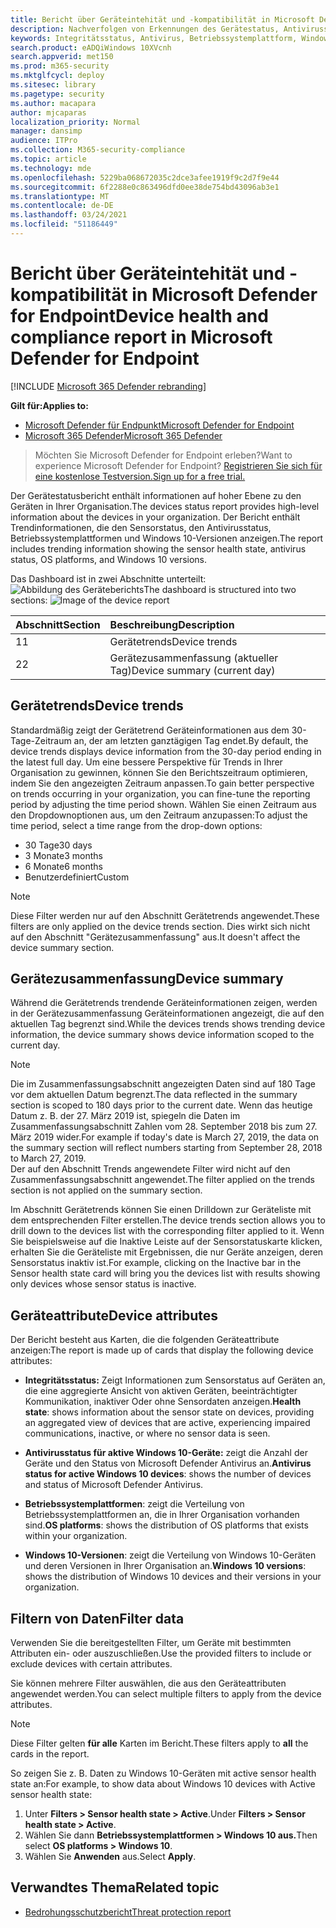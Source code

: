 ```yaml
---
title: Bericht über Geräteintehität und -kompatibilität in Microsoft Defender ATP
description: Nachverfolgen von Erkennungen des Gerätestatus, Antivirusstatus, Betriebssystemplattform und Windows 10-Versionen mithilfe des Geräteinteitäts- und Complianceberichts
keywords: Integritätsstatus, Antivirus, Betriebssystemplattform, Windows 10-Version, Version, Integrität, Compliance, Status
search.product: eADQiWindows 10XVcnh
search.appverid: met150
ms.prod: m365-security
ms.mktglfcycl: deploy
ms.sitesec: library
ms.pagetype: security
ms.author: macapara
author: mjcaparas
localization_priority: Normal
manager: dansimp
audience: ITPro
ms.collection: M365-security-compliance
ms.topic: article
ms.technology: mde
ms.openlocfilehash: 5229ba068672035c2dce3afee1919f9c2d7f9e44
ms.sourcegitcommit: 6f2288e0c863496dfd0ee38de754bd43096ab3e1
ms.translationtype: MT
ms.contentlocale: de-DE
ms.lasthandoff: 03/24/2021
ms.locfileid: "51186449"
---
```

# <a name="device-health-and-compliance-report-in-microsoft-defender-for-endpoint"></a><span data-ttu-id="a15ec-104">Bericht über Geräteintehität und -kompatibilität in Microsoft Defender for Endpoint</span><span class="sxs-lookup"><span data-stu-id="a15ec-104">Device health and compliance report in Microsoft Defender for Endpoint</span></span>

[!INCLUDE [Microsoft 365 Defender rebranding](../../includes/microsoft-defender.md)]


<span data-ttu-id="a15ec-105">**Gilt für:**</span><span class="sxs-lookup"><span data-stu-id="a15ec-105">**Applies to:**</span></span>
- [<span data-ttu-id="a15ec-106">Microsoft Defender für Endpunkt</span><span class="sxs-lookup"><span data-stu-id="a15ec-106">Microsoft Defender for Endpoint</span></span>](https://go.microsoft.com/fwlink/p/?linkid=2154037)
- [<span data-ttu-id="a15ec-107">Microsoft 365 Defender</span><span class="sxs-lookup"><span data-stu-id="a15ec-107">Microsoft 365 Defender</span></span>](https://go.microsoft.com/fwlink/?linkid=2118804)


> <span data-ttu-id="a15ec-108">Möchten Sie Microsoft Defender for Endpoint erleben?</span><span class="sxs-lookup"><span data-stu-id="a15ec-108">Want to experience Microsoft Defender for Endpoint?</span></span> [<span data-ttu-id="a15ec-109">Registrieren Sie sich für eine kostenlose Testversion.</span><span class="sxs-lookup"><span data-stu-id="a15ec-109">Sign up for a free trial.</span></span>](https://www.microsoft.com/microsoft-365/windows/microsoft-defender-atp?ocid=docs-wdatp-exposedapis-abovefoldlink)

<span data-ttu-id="a15ec-110">Der Gerätestatusbericht enthält informationen auf hoher Ebene zu den Geräten in Ihrer Organisation.</span><span class="sxs-lookup"><span data-stu-id="a15ec-110">The devices status report provides high-level information about the devices in your organization.</span></span> <span data-ttu-id="a15ec-111">Der Bericht enthält Trendinformationen, die den Sensorstatus, den Antivirusstatus, Betriebssystemplattformen und Windows 10-Versionen anzeigen.</span><span class="sxs-lookup"><span data-stu-id="a15ec-111">The report includes trending information showing the sensor health state, antivirus status, OS platforms, and Windows 10 versions.</span></span>

<span data-ttu-id="a15ec-112">Das Dashboard ist in zwei Abschnitte unterteilt: ![ Abbildung des Geräteberichts](images/device-reports.png)</span><span class="sxs-lookup"><span data-stu-id="a15ec-112">The dashboard is structured into two sections: ![Image of the device report](images/device-reports.png)</span></span>
 
<span data-ttu-id="a15ec-113">Abschnitt</span><span class="sxs-lookup"><span data-stu-id="a15ec-113">Section</span></span> | <span data-ttu-id="a15ec-114">Beschreibung</span><span class="sxs-lookup"><span data-stu-id="a15ec-114">Description</span></span>
:---|:---
<span data-ttu-id="a15ec-115">1</span><span class="sxs-lookup"><span data-stu-id="a15ec-115">1</span></span> | <span data-ttu-id="a15ec-116">Gerätetrends</span><span class="sxs-lookup"><span data-stu-id="a15ec-116">Device trends</span></span>
<span data-ttu-id="a15ec-117">2</span><span class="sxs-lookup"><span data-stu-id="a15ec-117">2</span></span> | <span data-ttu-id="a15ec-118">Gerätezusammenfassung (aktueller Tag)</span><span class="sxs-lookup"><span data-stu-id="a15ec-118">Device summary (current day)</span></span>
 
 
## <a name="device-trends"></a><span data-ttu-id="a15ec-119">Gerätetrends</span><span class="sxs-lookup"><span data-stu-id="a15ec-119">Device trends</span></span> 
<span data-ttu-id="a15ec-120">Standardmäßig zeigt der Gerätetrend Geräteinformationen aus dem 30-Tage-Zeitraum an, der am letzten ganztägigen Tag endet.</span><span class="sxs-lookup"><span data-stu-id="a15ec-120">By default, the device trends displays device information from the 30-day period ending in the latest full day.</span></span> <span data-ttu-id="a15ec-121">Um eine bessere Perspektive für Trends in Ihrer Organisation zu gewinnen, können Sie den Berichtszeitraum optimieren, indem Sie den angezeigten Zeitraum anpassen.</span><span class="sxs-lookup"><span data-stu-id="a15ec-121">To gain better perspective on trends occurring in your organization, you can fine-tune the reporting period by adjusting the time period shown.</span></span> <span data-ttu-id="a15ec-122">Wählen Sie einen Zeitraum aus den Dropdownoptionen aus, um den Zeitraum anzupassen:</span><span class="sxs-lookup"><span data-stu-id="a15ec-122">To adjust the time period, select a time range from the drop-down options:</span></span>
 
- <span data-ttu-id="a15ec-123">30 Tage</span><span class="sxs-lookup"><span data-stu-id="a15ec-123">30 days</span></span>
- <span data-ttu-id="a15ec-124">3 Monate</span><span class="sxs-lookup"><span data-stu-id="a15ec-124">3 months</span></span>
- <span data-ttu-id="a15ec-125">6 Monate</span><span class="sxs-lookup"><span data-stu-id="a15ec-125">6 months</span></span>
- <span data-ttu-id="a15ec-126">Benutzerdefiniert</span><span class="sxs-lookup"><span data-stu-id="a15ec-126">Custom</span></span>

>[!NOTE]
><span data-ttu-id="a15ec-127">Diese Filter werden nur auf den Abschnitt Gerätetrends angewendet.</span><span class="sxs-lookup"><span data-stu-id="a15ec-127">These filters are only applied on the device trends section.</span></span> <span data-ttu-id="a15ec-128">Dies wirkt sich nicht auf den Abschnitt "Gerätezusammenfassung" aus.</span><span class="sxs-lookup"><span data-stu-id="a15ec-128">It doesn't affect the device summary section.</span></span>

## <a name="device-summary"></a><span data-ttu-id="a15ec-129">Gerätezusammenfassung</span><span class="sxs-lookup"><span data-stu-id="a15ec-129">Device summary</span></span> 
<span data-ttu-id="a15ec-130">Während die Gerätetrends trendende Geräteinformationen zeigen, werden in der Gerätezusammenfassung Geräteinformationen angezeigt, die auf den aktuellen Tag begrenzt sind.</span><span class="sxs-lookup"><span data-stu-id="a15ec-130">While the devices trends shows trending device information, the device summary shows device information scoped to the current day.</span></span> 

>[!NOTE]
><span data-ttu-id="a15ec-131">Die im Zusammenfassungsabschnitt angezeigten Daten sind auf 180 Tage vor dem aktuellen Datum begrenzt.</span><span class="sxs-lookup"><span data-stu-id="a15ec-131">The data reflected in the summary section is scoped to 180 days prior to the current date.</span></span> <span data-ttu-id="a15ec-132">Wenn das heutige Datum z. B. der 27. März 2019 ist, spiegeln die Daten im Zusammenfassungsabschnitt Zahlen vom 28. September 2018 bis zum 27. März 2019 wider.</span><span class="sxs-lookup"><span data-stu-id="a15ec-132">For example if today's date is March 27, 2019, the data on the summary section will reflect numbers starting from September 28, 2018 to March 27, 2019.</span></span><br>
> <span data-ttu-id="a15ec-133">Der auf den Abschnitt Trends angewendete Filter wird nicht auf den Zusammenfassungsabschnitt angewendet.</span><span class="sxs-lookup"><span data-stu-id="a15ec-133">The filter applied on the trends section is not applied on the summary section.</span></span> 
 
<span data-ttu-id="a15ec-134">Im Abschnitt Gerätetrends können Sie einen Drilldown zur Geräteliste mit dem entsprechenden Filter erstellen.</span><span class="sxs-lookup"><span data-stu-id="a15ec-134">The device trends section allows you to drill down to the devices list with the corresponding filter applied to it.</span></span> <span data-ttu-id="a15ec-135">Wenn Sie beispielsweise auf die Inaktive Leiste auf der Sensorstatuskarte klicken, erhalten Sie die Geräteliste mit Ergebnissen, die nur Geräte anzeigen, deren Sensorstatus inaktiv ist.</span><span class="sxs-lookup"><span data-stu-id="a15ec-135">For example, clicking on the Inactive bar in the Sensor health state card will bring you the devices list with results showing only devices whose sensor status is inactive.</span></span> 
 
 
 
## <a name="device-attributes"></a><span data-ttu-id="a15ec-136">Geräteattribute</span><span class="sxs-lookup"><span data-stu-id="a15ec-136">Device attributes</span></span>
<span data-ttu-id="a15ec-137">Der Bericht besteht aus Karten, die die folgenden Geräteattribute anzeigen:</span><span class="sxs-lookup"><span data-stu-id="a15ec-137">The report is made up of cards that display the following device attributes:</span></span>
 
- <span data-ttu-id="a15ec-138">**Integritätsstatus:** Zeigt Informationen zum Sensorstatus auf Geräten an, die eine aggregierte Ansicht von aktiven Geräten, beeinträchtigter Kommunikation, inaktiver Oder ohne Sensordaten anzeigen.</span><span class="sxs-lookup"><span data-stu-id="a15ec-138">**Health state**: shows information about the sensor state on devices, providing an aggregated view of devices that are active, experiencing impaired communications, inactive, or where no sensor data is seen.</span></span>
  
- <span data-ttu-id="a15ec-139">**Antivirusstatus für aktive Windows 10-Geräte:** zeigt die Anzahl der Geräte und den Status von Microsoft Defender Antivirus an.</span><span class="sxs-lookup"><span data-stu-id="a15ec-139">**Antivirus status for active Windows 10 devices**: shows the number of devices and status of Microsoft Defender Antivirus.</span></span>
    
- <span data-ttu-id="a15ec-140">**Betriebssystemplattformen**: zeigt die Verteilung von Betriebssystemplattformen an, die in Ihrer Organisation vorhanden sind.</span><span class="sxs-lookup"><span data-stu-id="a15ec-140">**OS platforms**: shows the distribution of OS platforms that exists within your organization.</span></span> 
 
- <span data-ttu-id="a15ec-141">**Windows 10-Versionen**: zeigt die Verteilung von Windows 10-Geräten und deren Versionen in Ihrer Organisation an.</span><span class="sxs-lookup"><span data-stu-id="a15ec-141">**Windows 10 versions**: shows the distribution of Windows 10 devices and their versions in your organization.</span></span>
 
 
 
## <a name="filter-data"></a><span data-ttu-id="a15ec-142">Filtern von Daten</span><span class="sxs-lookup"><span data-stu-id="a15ec-142">Filter data</span></span>
 
<span data-ttu-id="a15ec-143">Verwenden Sie die bereitgestellten Filter, um Geräte mit bestimmten Attributen ein- oder auszuschließen.</span><span class="sxs-lookup"><span data-stu-id="a15ec-143">Use the provided filters to include or exclude devices with certain attributes.</span></span>

<span data-ttu-id="a15ec-144">Sie können mehrere Filter auswählen, die aus den Geräteattributen angewendet werden.</span><span class="sxs-lookup"><span data-stu-id="a15ec-144">You can select multiple filters to apply from the device attributes.</span></span> 
 
>[!NOTE]
><span data-ttu-id="a15ec-145">Diese Filter gelten **für alle** Karten im Bericht.</span><span class="sxs-lookup"><span data-stu-id="a15ec-145">These filters apply to **all** the cards in the report.</span></span>
 
<span data-ttu-id="a15ec-146">So zeigen Sie z. B. Daten zu Windows 10-Geräten mit active sensor health state an:</span><span class="sxs-lookup"><span data-stu-id="a15ec-146">For example, to show data about Windows 10 devices with Active sensor health state:</span></span>
 
1. <span data-ttu-id="a15ec-147">Unter **Filters > Sensor health state > Active**.</span><span class="sxs-lookup"><span data-stu-id="a15ec-147">Under **Filters > Sensor health state > Active**.</span></span>
2. <span data-ttu-id="a15ec-148">Wählen Sie dann **Betriebssystemplattformen > Windows 10 aus.**</span><span class="sxs-lookup"><span data-stu-id="a15ec-148">Then select **OS platforms > Windows 10**.</span></span>
3. <span data-ttu-id="a15ec-149">Wählen Sie **Anwenden** aus.</span><span class="sxs-lookup"><span data-stu-id="a15ec-149">Select **Apply**.</span></span>


## <a name="related-topic"></a><span data-ttu-id="a15ec-150">Verwandtes Thema</span><span class="sxs-lookup"><span data-stu-id="a15ec-150">Related topic</span></span>
- [<span data-ttu-id="a15ec-151">Bedrohungsschutzbericht</span><span class="sxs-lookup"><span data-stu-id="a15ec-151">Threat protection report</span></span>](threat-protection-reports.md)
